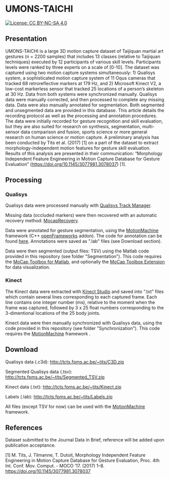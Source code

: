# UMONS-TAICHI
[![License: CC BY-NC-SA 4.0](https://img.shields.io/badge/License-CC%20BY--NC--SA%204.0-lightgrey.svg)](https://creativecommons.org/licenses/by-nc-sa/4.0/)
## Presentation
UMONS-TAICHI is a large 3D motion capture dataset of Taijiquan martial art gestures (n = 2200 samples) that includes 13 classes (relative to Taijiquan techniques) executed by 12 participants of various skill levels. Participants levels were ranked by three experts on a scale of [0-10]. The dataset was captured using two motion capture systems simultaneously: 1) Qualisys system, a sophisticated motion capture system of 11 Oqus cameras that tracked 68 retroreflective markers at 179 Hz, and 2) Microsoft Kinect V2, a low-cost markerless sensor that tracked 25 locations of a person’s skeleton at 30 Hz. Data from both systems were synchronized manually. Qualisys data were manually corrected, and then processed to complete any missing data. Data were also manually annotated for segmentation. Both segmented and unsegmented data are provided in this database. This article details the recording protocol as well as the processing and annotation procedures. The data were initially recorded for gesture recognition and skill evaluation, but they are also suited for research on synthesis, segmentation, multi-sensor data comparison and fusion, sports science or more general research on human science or motion capture. A preliminary analysis has been conducted by Tits et al. (2017) [1] on a part of the dataset to extract morphology-independent motion features for gesture skill evaluation. Results of this analysis are presented in their communication: “Morphology Independent Feature Engineering in Motion Capture Database for Gesture Evaluation” (https://doi.org/10.1145/3077981.3078037) [1].

## Processing
### Qualisys
Qualisys data were processed manually with [Qualisys Track Manager](http://www.qualisys.com/software/qualisys-track-manager/).

Missing data (occluded markers) were then recovered with an automatic recovery method: [MocapRecovery](https://github.com/titsitits/MocapRecovery).

Data were annotated for gesture segmentation, using the [MotionMachine](https://github.com/numediart/ofxMotionMachine) framework (C++ [openFrameworks](http://openframeworks.cc/) addon). The code for annotation can be found [here](https://github.com/numediart/ofxMotionMachine/tree/master/mmTutorial_4_Annotation). Annotations were saved as ".lab" files (see Download section).

Data were then segmented (output files: TSV) using the Matlab code provided in this repository (see folder "Segmentation"). This code requires the [MoCap Toolbox for Matlab](https://www.jyu.fi/hytk/fi/laitokset/mutku/en/research/materials/mocaptoolbox/), and optionally the [MoCap Toolbox Extension](https://github.com/titsitits/MocapRecovery/tree/master/MoCapToolboxExtension) for data visualization.

### Kinect

The Kinect data were extracted with [Kinect Studio](https://msdn.microsoft.com/en-us/library/hh855389.aspx) and saved into “.txt” files which contain several lines corresponding to each captured frame. Each line contains one integer number (ms), relative to the moment when the frame was captured, followed by 3 x 25 float numbers corresponding to the 3-dimentional locations of the 25 body joints.

Kinect data were then manually synchronized with Qualisys data, using the code provided in this repository (see folder "Synchronization"). This code requires the [MotionMachine](https://github.com/numediart/ofxMotionMachine) framework .

## Download

Qualisys data (.c3d): http://tcts.fpms.ac.be/~tits/C3D.zip

Segmented Qualisys data (.tsv): http://tcts.fpms.ac.be/~tits/Segmented_TSV.zip

Kinect data (.txt): http://tcts.fpms.ac.be/~tits/Kinect.zip

Labels (.lab):  http://tcts.fpms.ac.be/~tits/Labels.zip


All files (except TSV for now) can be used with the [MotionMachine](https://github.com/numediart/ofxMotionMachine) framework.

## References
Dataset submitted to the Journal Data in Brief, reference will be added upon publication acceptance.

[1]	M. Tits, J. Tilmanne, T. Dutoit, Morphology Independent Feature Engineering in Motion Capture Database for Gesture Evaluation, Proc. 4th Int. Conf. Mov. Comput.  - MOCO ’17. (2017) 1–8. https://doi.org/10.1145/3077981.3078037 
